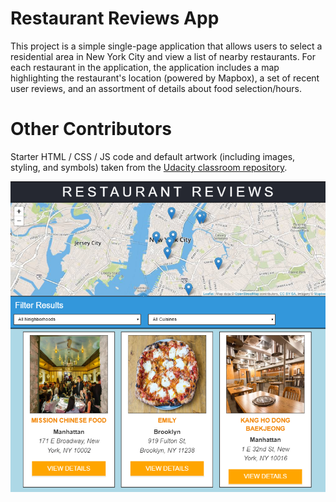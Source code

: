 # Restaurant Reviews App 

This project is a simple single-page application that allows users to select a residential area in New York City and view a list of nearby restaurants. For each restaurant in the application, the application includes a map highlighting the restaurant's location (powered by Mapbox), a set of recent user reviews, and an assortment of details about food selection/hours.


# Other Contributors

Starter HTML / CSS / JS code and default artwork (including images, styling, and symbols) taken from the [Udacity classroom repository](https://github.com/udacity/mws-restaurant-stage-1).


![App Screenshot](app-screenshot.PNG)
